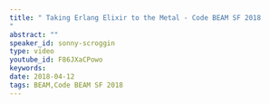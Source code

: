 ```yaml
---
title: " Taking Erlang Elixir to the Metal - Code BEAM SF 2018
"
abstract: ""
speaker_id: sonny-scroggin
type: video
youtube_id: F86JXaCPowo
keywords: 
date: 2018-04-12
tags: BEAM,Code BEAM SF 2018
---
```


